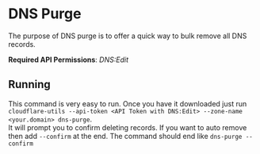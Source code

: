 # DNS Purge

The purpose of DNS purge is to offer a quick way to bulk remove all DNS records.

**Required API Permissions**: _DNS:Edit_

## Running

This command is very easy to run.
Once you have it downloaded just run `cloudflare-utils --api-token <API Token with DNS:Edit> --zone-name <your.domain> dns-purge`.  
It will prompt you to confirm deleting records. If you want to auto remove then add `--confirm` at the end. The command should end like `dns-purge --confirm`